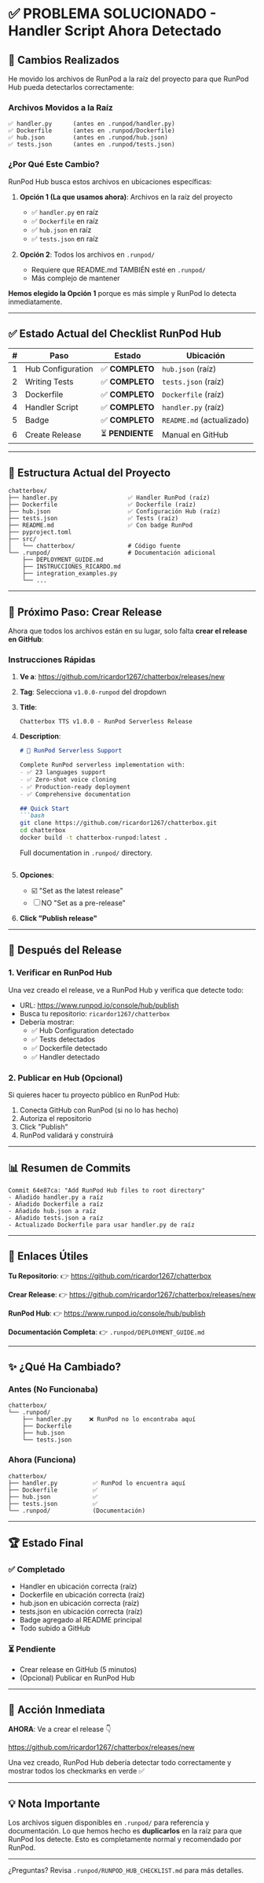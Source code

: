 # ✅ PROBLEMA SOLUCIONADO - Handler Script Ahora Detectado

## 🔧 Cambios Realizados

He movido los archivos de RunPod a la raíz del proyecto para que RunPod Hub pueda detectarlos correctamente:

### Archivos Movidos a la Raíz

```
✅ handler.py      (antes en .runpod/handler.py)
✅ Dockerfile      (antes en .runpod/Dockerfile)
✅ hub.json        (antes en .runpod/hub.json)
✅ tests.json      (antes en .runpod/tests.json)
```

### ¿Por Qué Este Cambio?

RunPod Hub busca estos archivos en ubicaciones específicas:

1. **Opción 1 (La que usamos ahora)**: Archivos en la raíz del proyecto
   - ✅ `handler.py` en raíz
   - ✅ `Dockerfile` en raíz
   - ✅ `hub.json` en raíz
   - ✅ `tests.json` en raíz

2. **Opción 2**: Todos los archivos en `.runpod/` 
   - Requiere que README.md TAMBIÉN esté en `.runpod/`
   - Más complejo de mantener

**Hemos elegido la Opción 1** porque es más simple y RunPod lo detecta inmediatamente.

---

## ✅ Estado Actual del Checklist RunPod Hub

| # | Paso | Estado | Ubicación |
|---|------|--------|-----------|
| 1 | Hub Configuration | ✅ **COMPLETO** | `hub.json` (raíz) |
| 2 | Writing Tests | ✅ **COMPLETO** | `tests.json` (raíz) |
| 3 | Dockerfile | ✅ **COMPLETO** | `Dockerfile` (raíz) |
| 4 | Handler Script | ✅ **COMPLETO** | `handler.py` (raíz) |
| 5 | Badge | ✅ **COMPLETO** | `README.md` (actualizado) |
| 6 | Create Release | ⏳ **PENDIENTE** | Manual en GitHub |

---

## 📁 Estructura Actual del Proyecto

```
chatterbox/
├── handler.py                    ✅ Handler RunPod (raíz)
├── Dockerfile                    ✅ Dockerfile (raíz)
├── hub.json                      ✅ Configuración Hub (raíz)
├── tests.json                    ✅ Tests (raíz)
├── README.md                     ✅ Con badge RunPod
├── pyproject.toml
├── src/
│   └── chatterbox/               # Código fuente
└── .runpod/                      # Documentación adicional
    ├── DEPLOYMENT_GUIDE.md
    ├── INSTRUCCIONES_RICARDO.md
    ├── integration_examples.py
    └── ...
```

---

## 🎯 Próximo Paso: Crear Release

Ahora que todos los archivos están en su lugar, solo falta **crear el release en GitHub**:

### Instrucciones Rápidas

1. **Ve a**: https://github.com/ricardor1267/chatterbox/releases/new

2. **Tag**: Selecciona `v1.0.0-runpod` del dropdown

3. **Title**: 
   ```
   Chatterbox TTS v1.0.0 - RunPod Serverless Release
   ```

4. **Description**:
   ```markdown
   # 🎉 RunPod Serverless Support
   
   Complete RunPod serverless implementation with:
   - ✅ 23 languages support
   - ✅ Zero-shot voice cloning
   - ✅ Production-ready deployment
   - ✅ Comprehensive documentation
   
   ## Quick Start
   ```bash
   git clone https://github.com/ricardor1267/chatterbox.git
   cd chatterbox
   docker build -t chatterbox-runpod:latest .
   ```
   
   Full documentation in `.runpod/` directory.
   ```

5. **Opciones**:
   - ☑️ "Set as the latest release"
   - ☐ NO "Set as a pre-release"

6. **Click "Publish release"**

---

## 🔄 Después del Release

### 1. Verificar en RunPod Hub

Una vez creado el release, ve a RunPod Hub y verifica que detecte todo:

- URL: https://www.runpod.io/console/hub/publish
- Busca tu repositorio: `ricardor1267/chatterbox`
- Debería mostrar:
  - ✅ Hub Configuration detectado
  - ✅ Tests detectados
  - ✅ Dockerfile detectado
  - ✅ Handler detectado

### 2. Publicar en Hub (Opcional)

Si quieres hacer tu proyecto público en RunPod Hub:

1. Conecta GitHub con RunPod (si no lo has hecho)
2. Autoriza el repositorio
3. Click "Publish"
4. RunPod validará y construirá

---

## 📊 Resumen de Commits

```
Commit 64e87ca: "Add RunPod Hub files to root directory"
- Añadido handler.py a raíz
- Añadido Dockerfile a raíz  
- Añadido hub.json a raíz
- Añadido tests.json a raíz
- Actualizado Dockerfile para usar handler.py de raíz
```

---

## 🔗 Enlaces Útiles

**Tu Repositorio**:
👉 https://github.com/ricardor1267/chatterbox

**Crear Release**:
👉 https://github.com/ricardor1267/chatterbox/releases/new

**RunPod Hub**:
👉 https://www.runpod.io/console/hub/publish

**Documentación Completa**:
👉 `.runpod/DEPLOYMENT_GUIDE.md`

---

## ✨ ¿Qué Ha Cambiado?

### Antes (No Funcionaba)
```
chatterbox/
└── .runpod/
    ├── handler.py     ❌ RunPod no lo encontraba aquí
    ├── Dockerfile
    ├── hub.json
    └── tests.json
```

### Ahora (Funciona)
```
chatterbox/
├── handler.py          ✅ RunPod lo encuentra aquí
├── Dockerfile          ✅
├── hub.json            ✅
├── tests.json          ✅
└── .runpod/            (Documentación)
```

---

## 🏆 Estado Final

### ✅ Completado
- Handler en ubicación correcta (raíz)
- Dockerfile en ubicación correcta (raíz)
- hub.json en ubicación correcta (raíz)
- tests.json en ubicación correcta (raíz)
- Badge agregado al README principal
- Todo subido a GitHub

### ⏳ Pendiente
- Crear release en GitHub (5 minutos)
- (Opcional) Publicar en RunPod Hub

---

## 🚀 Acción Inmediata

**AHORA**: Ve a crear el release 👇

https://github.com/ricardor1267/chatterbox/releases/new

Una vez creado, RunPod Hub debería detectar todo correctamente y mostrar todos los checkmarks en verde ✅

---

## 💡 Nota Importante

Los archivos siguen disponibles en `.runpod/` para referencia y documentación. Lo que hemos hecho es **duplicarlos** en la raíz para que RunPod los detecte. Esto es completamente normal y recomendado por RunPod.

---

¿Preguntas? Revisa `.runpod/RUNPOD_HUB_CHECKLIST.md` para más detalles.
